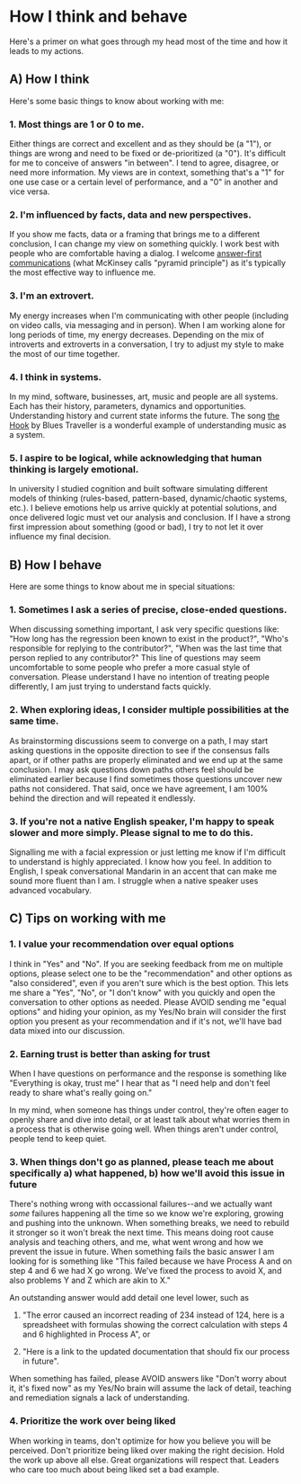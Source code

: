 # How I think and behave

Here's a primer on what goes through my head most of the time and how it leads to my actions.
 
## A) How I think 

Here's some basic things to know about working with me: 

### 1. Most things are 1 or 0 to me.

Either things are correct and excellent and as they should be (a "1"), or things are wrong and need to be fixed or de-prioritized (a "0"). It's difficult for me to conceive of answers "in between". I tend to agree, disagree, or need more information. My views are in context, something that's a "1" for one use case or a certain level of performance, and a "0" in another and vice versa. 

### 2. I'm influenced by facts, data and new perspectives.

If you show me facts, data or a framing that brings me to a different conclusion, I can change my view on something quickly. I work best with people who are comfortable having a dialog. I welcome [answer-first communications](https://medium.com/lessons-from-mckinsey/the-pyramid-principle-f0885dd3c5c7) (what McKinsey calls "pyramid principle") as it's typically the most effective way to influence me. 

### 3. I'm an extrovert.

My energy increases when I'm communicating with other people (including on video calls, via messaging and in person). When I am working alone for long periods of time, my energy decreases. Depending on the mix of introverts and extroverts in a conversation, I try to adjust my style to make the most of our time together.

### 4. I think in systems.

In my mind, software, businesses, art, music and people are all systems. Each has their history, parameters, dynamics and opportunities. Understanding history and current state informs the future. The song [the Hook](http://www.avclub.com/article/why-hook-by-blues-traveler-is-actually-a-pretty-ge-83392) by Blues Traveller is a wonderful example of understanding music as a system. 

### 5. I aspire to be logical, while acknowledging that human thinking is largely emotional.

In university I studied cognition and built software simulating different models of thinking (rules-based, pattern-based, dynamic/chaotic systems, etc.). I believe emotions help us arrive quickly at potential solutions, and once delivered logic must vet our analysis and conclusion. If I have a strong first impression about something (good or bad), I try to not let it over influence my final decision. 

## B) How I behave

Here are some things to know about me in special situations: 

### 1. Sometimes I ask a series of precise, close-ended questions.

When discussing something important, I ask very specific questions like: "How long has the regression been known to exist in the product?", "Who's responsible for replying to the contributor?", "When was the last time that person replied to any contributor?" This line of questions may seem uncomfortable to some people who prefer a more casual style of conversation. Please understand I have no intention of treating people differently, I am just trying to understand facts quickly. 

### 2. When exploring ideas, I consider multiple possibilities at the same time.

As brainstorming discussions seem to converge on a path, I may start asking questions in the opposite direction to see if the consensus falls apart, or if other paths are properly eliminated and we end up at the same conclusion. I may ask questions down paths others feel should be eliminated earlier because I find sometimes those questions uncover new paths not considered. That said, once we have agreement, I am 100% behind the direction and will repeated it endlessly.

### 3. If you're not a native English speaker, I'm happy to speak slower and more simply. Please signal to me to do this.

Signalling me with a facial expression or just letting me know if I'm difficult to understand is highly appreciated. I know how you feel. In addition to English, I speak conversational Mandarin in an accent that can make me sound more fluent than I am. I struggle when a native speaker uses advanced vocabulary.

## C) Tips on working with me

### 1. I value your recommendation over equal options 

I think in "Yes" and "No". If you are seeking feedback from me on multiple options, please select one to be the "recommendation" and other options as "also considered", even if you aren't sure which is the best option. This lets me share a "Yes", "No", or "I don't know" with you quickly and open the conversation to other options as needed. Please AVOID sending me "equal options" and hiding your opinion, as my Yes/No brain will consider the first option you present as your recommendation and if it's not, we'll have bad data mixed into our discussion. 

### 2. Earning trust is better than asking for trust

When I have questions on performance and the response is something like "Everything is okay, trust me" I hear that as "I need help and don't feel ready to share what's really going on." 

In my mind, when someone has things under control, they're often eager to openly share and dive into detail, or at least talk about what worries them in a process that is otherwise going well. When things aren't under control, people tend to keep quiet. 

### 3. When things don't go as planned, please teach me about specifically a) what happened, b) how we'll avoid this issue in future

There's nothing wrong with occassional failures--and we actually want _some_ failures happening all the time so we know we're exploring, growing and pushing into the unknown. When something breaks, we need to rebuild it stronger so it won't break the next time. This means doing root cause analysis and teaching others, and me, what went wrong and how we prevent the issue in future. When something fails the basic answer I am looking for is something like "This failed because we have Process A and on step 4 and 6 we had X go wrong. We've fixed the process to avoid X, and also problems Y and Z which are akin to X." 

An outstanding answer would add detail one level lower, such as 

1) "The error caused an incorrect reading of 234 instead of 124, here is a spreadsheet with formulas showing the correct calculation with steps 4 and 6 highlighted in Process A", or 

2) "Here is a link to the updated documentation that should fix our process in future". 

When something has failed, please AVOID answers like "Don't worry about it, it's fixed now" as my Yes/No brain will assume the lack of detail, teaching and remediation signals a lack of understanding. 

### 4. Prioritize the work over being liked  

When working in teams, don't optimize for how you believe you will be perceived. Don't prioritize being liked over making the right decision. Hold the work up above all else. Great organizations will respect that. Leaders who care too much about being liked set a bad example.
